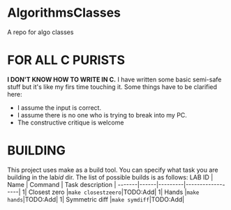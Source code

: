 # AlgorithmsClasses
A repo for algo classes

# FOR ALL C PURISTS
**I DON'T KNOW HOW TO WRITE IN C.** I have written some basic semi-safe stuff but it's like my firs time touching it.
Some things have to be clarified here:
- I assume the input is correct.
- I assume there is no one who is trying to break into my PC.
- The constructive critique is welcome

# BUILDING
This project uses make as a build tool. You can specify what task you are building in the lab*id* dir.
The list of possible builds is as follows:
LAB ID | Name | Command | Task description |
-------|------|---------|------------------|
1| Closest zero |``` make closestzeero ```|TODO:Add| 
1| Hands |``` make hands ```|TODO:Add| 
1| Symmetric diff |``` make symdiff ```|TODO:Add| 
